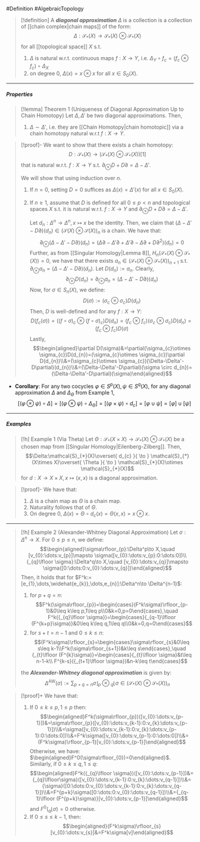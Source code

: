#Definition #AlgebraicTopology 

> [!definition]
> A ***diagonal approximation*** $\Delta$ is a collection is a collection of [[chain complex|chain maps]] of the form: $$\Delta:\mathcal{S}_{*}(X)\to \mathcal{S}_{*}(X)\otimes \mathcal{S}_{*}(X)$$for all [[topological space]] $X$ s.t.
> 1. $\Delta$ is natural w.r.t. continuous maps $f:X\to Y$, i.e. $\Delta_{Y}\circ f_{c}=(f_{c}\otimes f_{c})\circ\Delta_{X}$
> 2. on degree 0, $\Delta(x)=x\otimes x$ for all $x\in S_{0}(X)$.

---
##### Properties
> [!lemma] Theorem 1 (Uniqueness of Diagonal Approximation Up to Chain Homotopy)
> Let $\Delta,\Delta'$ be two diagonal approximations. Then, 
> 1. $\Delta \sim \Delta'$, i.e. they are [[Chain Homotopy|chain homotopic]] via a chain homotopy natural w.r.t $f:X\to Y$.

> [!proof]-
> We want to show that there exists a chain homotopy: $$D:\mathcal{S}_{*}(X)\to (\mathcal{S}_{*}(X)\otimes  \mathcal{S}_{*}(X))[1]$$that is natural w.r.t. $f:X\to Y$ s.t. $\partial_{\otimes}D+D\partial=\Delta-\Delta'$. 
> 
> We will show that using induction over $n$. 
> 1. If $n=0$, setting $D=0$ suffices as $\Delta(x)=\Delta'(x)$ for all $x\in S_{0}(X)$.
> 2. If $n\geq 1$, assume that $D$ is defined for all $0\leq p<n$ and topological spaces $X$ s.t. it is natural w.r.t. $f:X\to Y$ and $\partial_{\otimes}D+D\partial=\Delta-\Delta'$. 
>    
>    Let $d_{n}:\Delta^n\to \Delta^n,x\mapsto x$ be the identity. Then, we claim that $(\Delta-\Delta'-D\partial)(d_{n})\in (\mathcal{S}_{}(X)\otimes \mathcal{S}(X))_{n}$ is a chain. We have that: $$\partial_{\otimes }(\Delta-\Delta'-D\partial)(d_{n})=(\Delta \partial-\Delta'\partial+\Delta'\partial-\Delta \partial+D\partial^{2})(d_{n})=0$$Further, as from [[Singular Homology|Lemma 8]], $H_{n}(\mathcal{S}_{*}(X)\otimes \mathcal{S}_{*}(X))=0$, we have that there exists $a_{n}\in (\mathcal{S}_{*}(X)\otimes \mathcal{S}_{*}(X))_{n+1}$ s.t. $\partial_{\otimes}a_{n}=(\Delta-\Delta'-D\partial)(d_{n})$. Let $D(d_{n}):=a_{n}$. Clearly, $$\partial_{\otimes }D(d_{n})=\partial_{\otimes }a_{n}=(\Delta-\Delta'-D\partial)(d_{n})$$Now, for $\sigma\in S_{n}(X)$, we define: $$D(\sigma):=(\sigma_{c}\otimes  \sigma_{c})D(d_{n})$$Then, $D$ is well-defined and for any $f:X\to Y$:$$D(f_{c}(\sigma))=((f\circ  \sigma)_{c}\otimes  (f\circ  \sigma)_{c})D(d_{n})=(f_{c}\otimes  f_{c})(\sigma_{c}\otimes  \sigma_{c})D(d_{n})=(f_{c}\otimes  f_{c})D(\sigma)$$Lastly, $$\begin{aligned}\partial D(\sigma)&=\partial(\sigma_{c}\otimes  \sigma_{c})D(d_{n})=(\sigma_{c}\otimes  \sigma_{c})\partial D(d_{n})\\&=(\sigma_{c}\otimes  \sigma_{c})(\Delta-\Delta'-D\partial)(d_{n})\\&=(\Delta-\Delta'-D\partial)(\sigma \circ  d_{n})=(\Delta-\Delta'-D\partial)(\sigma)\end{aligned}$$
- **Corollary**: For any two cocycles $\varphi\in S^p(X),\psi\in S^q(X)$, for any diagonal approximation $\Delta$ and $\Delta_{\Theta}$ from Example 1, $$[(\varphi \otimes \psi)\circ  \Delta]=[(\varphi \otimes \psi)\circ  \Delta_{\Theta}]=[(\varphi \times \psi)\circ  d_{c}]=[\varphi \cup \psi]=[\varphi]\cup[\psi]$$
---
##### Examples
> [!h] Example 1 (Via Theta)
> Let $\Theta:\mathcal{S}_{*}(X\times X)\to \mathcal{S}_{*}(X)\otimes \mathcal{S}_{*}(X)$ be a chosen map from [[Singular Homology|Eilenberg-Zilberg]]. Then, $$\Delta:\mathcal{S}_{*}(X)\overset{ d_{c} }{ \to } \mathcal{S}_{*}(X\times X)\overset{ \Theta }{ \to } \mathcal{S}_{*}(X)\otimes  \mathcal{S}_{*}(X)$$for $d:X\to X\times X,x\mapsto (x,x)$ is a diagonal approximation.

> [!proof]-
> We have that:
> 1. $\Delta$ is a chain map as $\Theta$ is a chain map.
> 2. Naturality follows that of $\Theta$.
> 3. On degree $0$, $\Delta(x)=\Theta \circ d_{c}(x)=\Theta(x,x)=x\otimes x$.

---
> [!h] Example 2 (Alexander-Whitney Diagonal Approximation)
> Let $\sigma:\Delta^n\to X$. For $0\leq p\leq n$, we define: $$\begin{aligned}\sigma\rfloor_{p}:\Delta^p\to X,\quad [v_{0}:\dots:v_{p}]\mapsto \sigma([v_{0}:\dots:v_{p}:0:\dots:0])\\{_{q}\lfloor \sigma}:\Delta^q\to X,\quad [v_{0}:\dots:v_{q}]\mapsto \sigma([0:\dots:0:v_{0}:\dots:v_{q}])\end{aligned}$$
> Then, it holds that for $F^k:=[e_{1},\dots,\widehat{e_{k}},\dots,e_{n}]:\Delta^n\to \Delta^{n-1}$:
> 1. for $p+q=n$:$$F^k(\sigma\rfloor_{p})=\begin{cases}(F^k\sigma)\rfloor_{p-1}&0\leq k\leq p,1\leq p\\0&k=0,p=0\end{cases},\quad F^k({_{q}\lfloor \sigma})=\begin{cases}{_{q-1}\lfloor (F^{k+p}\sigma)}&0\leq k\leq q,1\leq q\\0&k=0,q=0\end{cases}$$
> 2. for $s+t=n-1$ and $0\leq k\leq n$:$$(F^k\sigma)\rfloor_{s}=\begin{cases}\sigma\rfloor_{s}&0\leq s\leq k-1\\F^k(\sigma\rfloor_{s+1})&k\leq s\end{cases},\quad {_{t}\lfloor (F^{k}\sigma)}=\begin{cases}{_{t}\lfloor \sigma}&t\leq  n-1-k\\ F^{k-s}({_{t+1}\lfloor \sigma})&n-k\leq t\end{cases}$$
> 
> the ***Alexander-Whitney diagonal approximation*** is given by: $$\Delta^{\text{AW}}(\sigma):=\sum_{p+q=n} \sigma\rfloor_{p}\otimes{_{q}\lfloor \sigma }\in(\mathcal{S}_{*}(X)\otimes  \mathcal{S}_{*}(X))_{n} $$

> [!proof]+
> We have that:
> 1. If $0\leq k\leq p, 1\leq p$ then: $$\begin{aligned}F^k(\sigma\rfloor_{p})([v_{0}:\dots:v_{p-1}])&=\sigma\rfloor_{p}([v_{0}:\dots:v_{k-1}:0:v_{k}:\dots:v_{p-1}])\\&=\sigma([v_{0}:\dots:v_{k-1}:0:v_{k}:\dots:v_{p-1}:0:\dots:0])\\&=F^k\sigma([v_{0}:\dots:v_{p-1}:0:\dots:0])\\&=(F^k\sigma)\rfloor_{p-1}[v_{0}:\dots:v_{p-1}]\end{aligned}$$Otherwise, we have: $\begin{aligned}F^0(\sigma\rfloor_{0})=0\end{aligned}$. Similarly, if $0\leq k\leq q,1\leq q$: $$\begin{aligned}F^k({_{q}\lfloor \sigma})([v_{0}:\dots:v_{p-1}])&={_{q}\lfloor\sigma}([v_{0}:\dots:v_{k-1}:0:v_{k}:\dots:v_{q-1}])\\&={\sigma}([0:\dots:0:v_{0}:\dots:v_{k-1}:0:v_{k}:\dots:v_{q-1}])\\&=F^{p+k}\sigma([0:\dots:0:v_{0}:\dots:v_{q-1}])\\&={_{q-1}\lfloor (F^{p+k}\sigma)}[v_{0}:\dots:v_{p-1}]\end{aligned}$$and $F^0({_{q}\lfloor \sigma})=0$ otherwise.
> 2. If $0\leq s\leq k-1$, then: $$\begin{aligned}(F^k\sigma)\rfloor_{s}[v_{0}:\dots:v_{s}]&=F^k\sigma[v]\end{aligned}$$